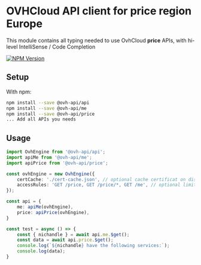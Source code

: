 # OVHCloud API client for **price** region Europe

This module contains all typing needed to use OvhCloud **price** APIs, with hi-level IntelliSense / Code Completion

[![NPM Version](https://img.shields.io/npm/v/@ovh-api/price.svg?style=flat)](https://www.npmjs.org/package/@ovh-api/price)

## Setup

With npm:

```bash
npm install --save @ovh-api/api
npm install --save @ovh-api/me
npm install --save @ovh-api/price
... Add all APIs you needs
```

## Usage

```typescript
import OvhEngine from '@ovh-api/api';
import apiMe from '@ovh-api/me';
import apiPrice from '@ovh-api/price';

const ovhEngine = new OvhEngine({ 
    certCache: './cert-cache.json', // optional cache certificat on disk.
    accessRules: 'GET /price, GET /price/*, GET /me', // optional limit the requested privileges.
});

const api = {
    me: apiMe(ovhEngine),
    price: apiPrice(ovhEngine),
}

const test = async () => {
    const { nichandle } = await api.me.$get();
    const data = await api.price.$get();
    console.log(`${nichandle} have the following services:`);
    console.log(data);
}
```
